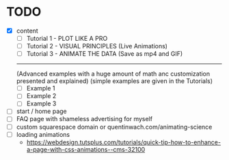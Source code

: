 TODO
====

+ [X] content
    + [ ] Tutorial 1 - PLOT LIKE A PRO
    + [ ] Tutorial 2 - VISUAL PRINCIPLES (Live Animations)
    + [ ] Tutorial 3 - ANIMATE THE DATA (Save as mp4 and GIF)
    ---
    (Advanced examples with a huge amount of math anc customization presented and explained) 
    (simple examples are given in the Tutorials)
    + [ ] Example 1
    + [ ] Example 2
    + [ ] Example 3

+ [ ] start / home page
+ [ ] FAQ page with shameless advertising for myself 
+ [ ] custom squarespace domain or quentinwach.com/animating-science
+ [ ] loading animations 
    + https://webdesign.tutsplus.com/tutorials/quick-tip-how-to-enhance-a-page-with-css-animations--cms-32100
